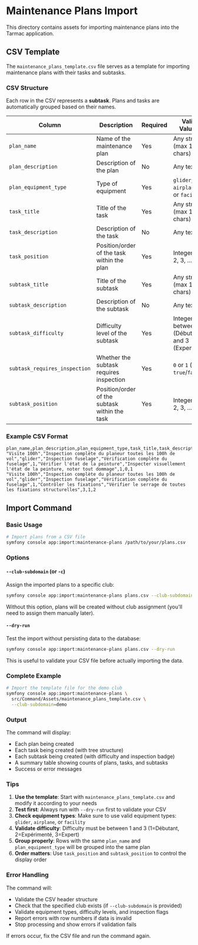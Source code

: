 # Maintenance Plans Import

This directory contains assets for importing maintenance plans into the Tarmac application.

## CSV Template

The `maintenance_plans_template.csv` file serves as a template for importing maintenance plans with their tasks and subtasks.

### CSV Structure

Each row in the CSV represents a **subtask**. Plans and tasks are automatically grouped based on their names.

| Column | Description | Required | Valid Values |
|--------|-------------|----------|--------------|
| `plan_name` | Name of the maintenance plan | Yes | Any string (max 180 chars) |
| `plan_description` | Description of the plan | No | Any text |
| `plan_equipment_type` | Type of equipment | Yes | `glider`, `airplane`, or `facility` |
| `task_title` | Title of the task | Yes | Any string (max 180 chars) |
| `task_description` | Description of the task | No | Any text |
| `task_position` | Position/order of the task within the plan | Yes | Integer (1, 2, 3, ...) |
| `subtask_title` | Title of the subtask | Yes | Any string (max 180 chars) |
| `subtask_description` | Description of the subtask | No | Any text |
| `subtask_difficulty` | Difficulty level of the subtask | Yes | Integer between 1 (Débutant) and 3 (Expert) |
| `subtask_requires_inspection` | Whether the subtask requires inspection | Yes | `0` or `1` (or `true`/`false`) |
| `subtask_position` | Position/order of the subtask within the task | Yes | Integer (1, 2, 3, ...) |

### Example CSV Format

```csv
plan_name,plan_description,plan_equipment_type,task_title,task_description,task_position,subtask_title,subtask_description,subtask_difficulty,subtask_requires_inspection,subtask_position
"Visite 100h","Inspection complète du planeur toutes les 100h de vol","glider","Inspection fuselage","Vérification complète du fuselage",1,"Vérifier l'état de la peinture","Inspecter visuellement l'état de la peinture, noter tout dommage",1,0,1
"Visite 100h","Inspection complète du planeur toutes les 100h de vol","glider","Inspection fuselage","Vérification complète du fuselage",1,"Contrôler les fixations","Vérifier le serrage de toutes les fixations structurelles",3,1,2
```

## Import Command

### Basic Usage

```bash
# Import plans from a CSV file
symfony console app:import:maintenance-plans /path/to/your/plans.csv
```

### Options

#### `--club-subdomain` (or `-c`)
Assign the imported plans to a specific club:

```bash
symfony console app:import:maintenance-plans plans.csv --club-subdomain=demo
```

Without this option, plans will be created without club assignment (you'll need to assign them manually later).

#### `--dry-run`
Test the import without persisting data to the database:

```bash
symfony console app:import:maintenance-plans plans.csv --dry-run
```

This is useful to validate your CSV file before actually importing the data.

### Complete Example

```bash
# Import the template file for the demo club
symfony console app:import:maintenance-plans \
  src/Command/Assets/maintenance_plans_template.csv \
  --club-subdomain=demo
```

### Output

The command will display:
- Each plan being created
- Each task being created (with tree structure)
- Each subtask being created (with difficulty and inspection badge)
- A summary table showing counts of plans, tasks, and subtasks
- Success or error messages

### Tips

1. **Use the template**: Start with `maintenance_plans_template.csv` and modify it according to your needs
2. **Test first**: Always run with `--dry-run` first to validate your CSV
3. **Check equipment types**: Make sure to use valid equipment types: `glider`, `airplane`, or `facility`
4. **Validate difficulty**: Difficulty must be between 1 and 3 (1=Débutant, 2=Expérimenté, 3=Expert)
5. **Group properly**: Rows with the same `plan_name` and `plan_equipment_type` will be grouped into the same plan
6. **Order matters**: Use `task_position` and `subtask_position` to control the display order

### Error Handling

The command will:
- Validate the CSV header structure
- Check that the specified club exists (if `--club-subdomain` is provided)
- Validate equipment types, difficulty levels, and inspection flags
- Report errors with row numbers if data is invalid
- Stop processing and show errors if validation fails

If errors occur, fix the CSV file and run the command again.

